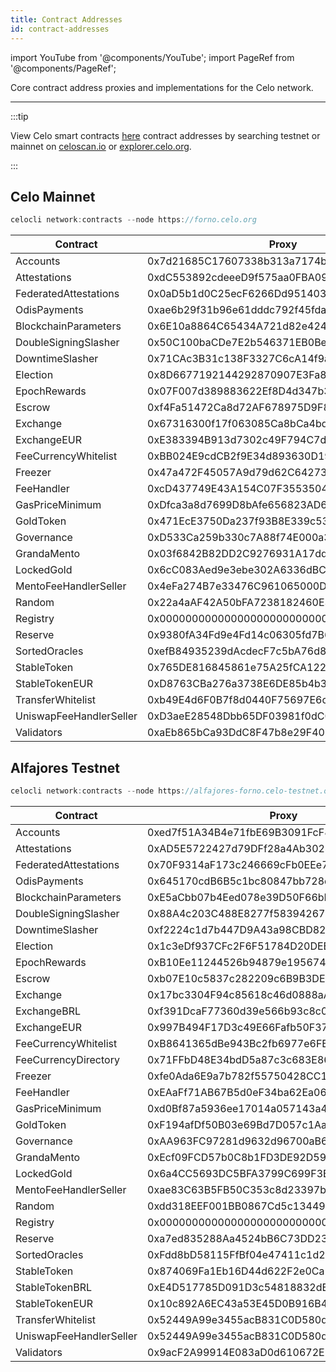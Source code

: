 ```yaml
---
title: Contract Addresses
id: contract-addresses
---
```


import YouTube from '@components/YouTube';
import PageRef from '@components/PageRef';

Core contract address proxies and implementations for the Celo network.

---

:::tip

View Celo smart contracts [here](https://github.com/celo-org/celo-monorepo/tree/master/packages/protocol/contracts) contract addresses by searching testnet or mainnet on [celoscan.io](https://celoscan.io/) or [explorer.celo.org](https://explorer.celo.org/).

:::

## Celo Mainnet

```jsx
celocli network:contracts --node https://forno.celo.org
```

| Contract                | Proxy                                      |
| ---------------------   | ------------------------------------------ |
| Accounts                | 0x7d21685C17607338b313a7174bAb6620baD0aaB7 |
| Attestations            | 0xdC553892cdeeeD9f575aa0FBA099e5847fd88D20 |
| FederatedAttestations   | 0x0aD5b1d0C25ecF6266Dd951403723B2687d6aff2 |
| OdisPayments            | 0xae6b29f31b96e61dddc792f45fda4e4f0356d0cb |
| BlockchainParameters    | 0x6E10a8864C65434A721d82e424d727326F9d5Bfa |
| DoubleSigningSlasher    | 0x50C100baCDe7E2b546371EB0Be1eACcf0A6772ec |
| DowntimeSlasher         | 0x71CAc3B31c138F3327C6cA14f9a1c8d752463fDd |
| Election                | 0x8D6677192144292870907E3Fa8A5527fE55A7ff6 |
| EpochRewards            | 0x07F007d389883622Ef8D4d347b3f78007f28d8b7 |
| Escrow                  | 0xf4Fa51472Ca8d72AF678975D9F8795A504E7ada5 |
| Exchange                | 0x67316300f17f063085Ca8bCa4bd3f7a5a3C66275 |
| ExchangeEUR             | 0xE383394B913d7302c49F794C7d3243c429d53D1d |
| FeeCurrencyWhitelist    | 0xBB024E9cdCB2f9E34d893630D19611B8A5381b3c |
| Freezer                 | 0x47a472F45057A9d79d62C6427367016409f4fF5A |
| FeeHandler              | 0xcD437749E43A154C07F3553504c68fBfD56B8778 |
| GasPriceMinimum         | 0xDfca3a8d7699D8bAfe656823AD60C17cb8270ECC |
| GoldToken               | 0x471EcE3750Da237f93B8E339c536989b8978a438 |
| Governance              | 0xD533Ca259b330c7A88f74E000a3FaEa2d63B7972 |
| GrandaMento             | 0x03f6842B82DD2C9276931A17dd23D73C16454a49 |
| LockedGold              | 0x6cC083Aed9e3ebe302A6336dBC7c921C9f03349E |
| MentoFeeHandlerSeller   | 0x4eFa274B7e33476C961065000D58ee09F7921A74 |
| Random                  | 0x22a4aAF42A50bFA7238182460E32f15859c93dfe |
| Registry                | 0x000000000000000000000000000000000000ce10 |
| Reserve                 | 0x9380fA34Fd9e4Fd14c06305fd7B6199089eD4eb9 |
| SortedOracles           | 0xefB84935239dAcdecF7c5bA76d8dE40b077B7b33 |
| StableToken             | 0x765DE816845861e75A25fCA122bb6898B8B1282a |
| StableTokenEUR          | 0xD8763CBa276a3738E6DE85b4b3bF5FDed6D6cA73 |
| TransferWhitelist       | 0xb49E4d6F0B7f8d0440F75697E6c8b37E09178BCF |
| UniswapFeeHandlerSeller | 0xD3aeE28548Dbb65DF03981f0dC0713BfCBd10a97 |
| Validators              | 0xaEb865bCa93DdC8F47b8e29F40C5399cE34d0C58 |

## Alfajores Testnet

```jsx
celocli network:contracts --node https://alfajores-forno.celo-testnet.org
```

| Contract                | Proxy                                      |
| ---------------------   | ------------------------------------------ |
| Accounts                | 0xed7f51A34B4e71fbE69B3091FcF879cD14bD73A9 |
| Attestations            | 0xAD5E5722427d79DFf28a4Ab30249729d1F8B4cc0 |
| FederatedAttestations   | 0x70F9314aF173c246669cFb0EEe79F9Cfd9C34ee3 |
| OdisPayments            | 0x645170cdB6B5c1bc80847bb728dBa56C50a20a49 |
| BlockchainParameters    | 0xE5aCbb07b4Eed078e39D50F66bF0c80cF1b93abe |
| DoubleSigningSlasher    | 0x88A4c203C488E8277f583942672E1aF77e2B5040 |
| DowntimeSlasher         | 0xf2224c1d7b447D9A43a98CBD82FCCC0eF1c11CC5 |
| Election                | 0x1c3eDf937CFc2F6F51784D20DEB1af1F9a8655fA |
| EpochRewards            | 0xB10Ee11244526b94879e1956745bA2E35AE2bA20 |
| Escrow                  | 0xb07E10c5837c282209c6B9B3DE0eDBeF16319a37 |
| Exchange                | 0x17bc3304F94c85618c46d0888aA937148007bD3C |
| ExchangeBRL             | 0xf391DcaF77360d39e566b93c8c0ceb7128fa1A08 |
| ExchangeEUR             | 0x997B494F17D3c49E66Fafb50F37A972d8Db9325B |
| FeeCurrencyWhitelist    | 0xB8641365dBe943Bc2fb6977e6FBc1630EF47dB5a |
| FeeCurrencyDirectory    | 0x71FFbD48E34bdD5a87c3c683E866dc63b8B2a685 |
| Freezer                 | 0xfe0Ada6E9a7b782f55750428CC1d8428Cd83C3F1 |
| FeeHandler              | 0xEAaFf71AB67B5d0eF34ba62Ea06Ac3d3E2dAAA38 |
| GasPriceMinimum         | 0xd0Bf87a5936ee17014a057143a494Dc5C5d51E5e |
| GoldToken               | 0xF194afDf50B03e69Bd7D057c1Aa9e10c9954E4C9 |
| Governance              | 0xAA963FC97281d9632d96700aB62A4D1340F9a28a |
| GrandaMento             | 0xEcf09FCD57b0C8b1FD3DE92D59E234b88938485B |
| LockedGold              | 0x6a4CC5693DC5BFA3799C699F3B941bA2Cb00c341 |
| MentoFeeHandlerSeller   | 0xae83C63B5FB50C353c8d23397bcC9dBf3a9837Ac |
| Random                  | 0xdd318EEF001BB0867Cd5c134496D6cF5Aa32311F |
| Registry                | 0x000000000000000000000000000000000000ce10 |
| Reserve                 | 0xa7ed835288Aa4524bB6C73DD23c0bF4315D9Fe3e |
| SortedOracles           | 0xFdd8bD58115FfBf04e47411c1d228eCC45E93075 |
| StableToken             | 0x874069Fa1Eb16D44d622F2e0Ca25eeA172369bC1 |
| StableTokenBRL          | 0xE4D517785D091D3c54818832dB6094bcc2744545 |
| StableTokenEUR          | 0x10c892A6EC43a53E45D0B916B4b7D383B1b78C0F |
| TransferWhitelist       | 0x52449A99e3455acB831C0D580dCDAc8B290d5182 |
| UniswapFeeHandlerSeller | 0x52449A99e3455acB831C0D580dCDAc8B290d5182 |
| Validators              | 0x9acF2A99914E083aD0d610672E93d14b0736BBCc |
